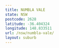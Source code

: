 ```yaml
---
title: NUMBLA VALE
state: NSW
postcode: 2628
latitude: -36.404324
longitude: 148.833511
url: /nsw/numbla-vale/
layout: suburb
---
```


